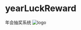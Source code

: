 # yearLuckReward
年会抽奖系统
![logo](https://thumbnail0.baidupcs.com/thumbnail/e34f10c6d957eedeee6e99bf0970fd8b?fid=3999532705-250528-327093278367467&time=1516266000&rt=sh&sign=FDTAER-DCb740ccc5511e5e8fedcff06b081203-wxVmKYawT8G5V5l%2FOKYQtBHxPoE%3D&expires=8h&chkv=0&chkbd=0&chkpc=&dp-logid=411379428845435930&dp-callid=0&size=c710_u400&quality=100&vuk=-&ft=video)
